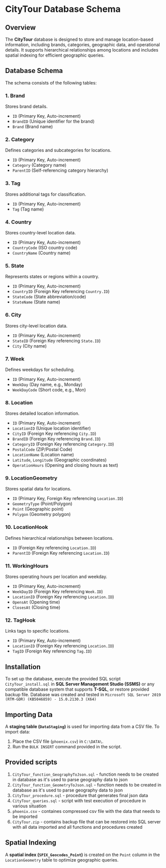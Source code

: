 # CityTour Database Schema

## Overview
The **CityTour** database is designed to store and manage location-based information, including brands, categories, geographic data, and operational details. 
It supports hierarchical relationships among locations and includes spatial indexing for efficient geographic queries.

## Database Schema
The schema consists of the following tables:

### 1. Brand
Stores brand details.
- `ID` (Primary Key, Auto-increment)
- `BrandID` (Unique identifier for the brand)
- `Brand` (Brand name)

### 2. Category
Defines categories and subcategories for locations.
- `ID` (Primary Key, Auto-increment)
- `Category` (Category name)
- `ParentID` (Self-referencing category hierarchy)

### 3. Tag
Stores additional tags for classification.
- `ID` (Primary Key, Auto-increment)
- `Tag` (Tag name)

### 4. Country
Stores country-level location data.
- `ID` (Primary Key, Auto-increment)
- `CountryCode` (ISO country code)
- `CountryName` (Country name)

### 5. State
Represents states or regions within a country.
- `ID` (Primary Key, Auto-increment)
- `CountryID` (Foreign Key referencing `Country.ID`)
- `StateCode` (State abbreviation/code)
- `StateName` (State name)

### 6. City
Stores city-level location data.
- `ID` (Primary Key, Auto-increment)
- `StateID` (Foreign Key referencing `State.ID`)
- `City` (City name)

### 7. Week
Defines weekdays for scheduling.
- `ID` (Primary Key, Auto-increment)
- `WeekDay` (Day name, e.g., Monday)
- `WeekDayCode` (Short code, e.g., Mon)

### 8. Location
Stores detailed location information.
- `ID` (Primary Key, Auto-increment)
- `LocationID` (Unique location identifier)
- `CityID` (Foreign Key referencing `City.ID`)
- `BrandID` (Foreign Key referencing `Brand.ID`)
- `CategoryID` (Foreign Key referencing `Category.ID`)
- `PostalCode` (ZIP/Postal Code)
- `LocationName` (Location name)
- `Latitude`, `Longitude` (Geographic coordinates)
- `OperationHours` (Opening and closing hours as text)

### 9. LocationGeometry
Stores spatial data for locations.
- `ID` (Primary Key, Foreign Key referencing `Location.ID`)
- `GeometryType` (Point/Polygon)
- `Point` (Geographic point)
- `Polygon` (Geometry polygon)

### 10. LocationHook
Defines hierarchical relationships between locations.
- `ID` (Foreign Key referencing `Location.ID`)
- `ParentID` (Foreign Key referencing `Location.ID`)

### 11. WorkingHours
Stores operating hours per location and weekday.
- `ID` (Primary Key, Auto-increment)
- `WeekDayID` (Foreign Key referencing `Week.ID`)
- `LocationID` (Foreign Key referencing `Location.ID`)
- `OpensAt` (Opening time)
- `ClosesAt` (Closing time)

### 12. TagHook
Links tags to specific locations.
- `ID` (Primary Key, Auto-increment)
- `LocationID` (Foreign Key referencing `Location.ID`)
- `TagID` (Foreign Key referencing `Tag.ID`)

## Installation
To set up the database, execute the provided SQL script `CityTour_install.sql` in **SQL Server Management Studio (SSMS)** or any compatible database system that supports **T-SQL**,
or restore provided backup file. Database was created and tested in `Microsoft SQL Server 2019 (RTM-GDR) (KB5046859) - 15.0.2130.3 (X64)`

## Importing Data
A **staging table (`DataStaging`)** is used for importing data from a CSV file. To import data:
1. Place the CSV file (`phoenix.csv`) in `C:\DATA\`.
2. Run the `BULK INSERT` command provided in the script.

## Provided scripts 
1. `CityTour_function_GeographyToJson.sql` - function needs to be created in database as it's used to parse geography data to json
2. `CityTour_function_GeometryToJson.sql` - function needs to be created in database as it's used to parse geography data to json
3. `CityTour_procedure.sql` - procedure that generates final json data
4. `CityTour_queries.sql` - script with test execution of procedure in various situation
5. `phoenix.csv` - containes compressed csv file with the data that needs to be imported
6. `CityTour.zip` - contains backup file that can be restored into SQL server with all data imported and all functions and procedures created
   
## Spatial Indexing
A **spatial index (`SPIX_Geocodes_Point`)** is created on the `Point` column in the `LocationGeometry` table to optimize geographic queries.

